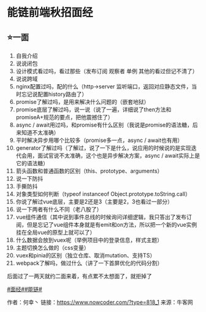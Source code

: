 # 能链前端秋招面经

## ⭐一面

1. 自我介绍
2. 说说闭包
3. 设计模式看过吗，看过那些（发布订阅 观察者 单例 其他的看过但记不清了）
4. 说说跨域
5. nginx配置过吗，配的什么（http->server 监听端口，返回对应静态文件，当时忘记说配置history路由了）
6. promise了解过吗，是用来解决什么问题的（嵌套地狱）
7. promise底层了解过吗，说一说（说了一遍，详细说了then方法和promiseA+规范的要点，把他震撼住了）
8. async / await用过吗，和promise有什么区别（我说是promise的语法糖，后来知道不太准确）
9. 平时解决异步用哪个比较多（promise多一点，async / await也有用）
10. generator了解过吗（了解过，说了一下是什么，说应用的时候说的是实现迭代会用，面试官说不太准确，这个也是异步解决方案，async / await实际上是它的语法糖）
11. 箭头函数和普通函数的区别（this、prototype、arguments）
12. 说一下防抖
13. 手撕防抖
14. 对象类型如何判断（typeof instanceof Object.prototype.toString.call）
15. 你说了解过vue底层，主要是2还是3（主要是2，3也看过一部分）
16. 说一下两者有什么不同（老八股了）
17. vue组件通信（其中说到事件总线的时候询问详细逻辑，我只答出了发布订阅，但是忘记了vue组件本身就是有emit和on方法，所以把一个新的vue实例挂在全局vue的原型上就可以了）
18. 什么数据会放到vuex呢（举例项目中的登录信息，样式主题）
19. 主题切换怎么做的（css变量）
20. vuex和pinia的区别（独立仓库、取消mutation、支持TS）
21. webpack了解吗，做过什么（讲了一下首屏优化的代码分割）

后面过了一两天就约二面来着，有点累不太想面了，就拒掉了

[#面经#]()[#能链#]()



作者：何幸丶
链接：https://www.nowcoder.com/?type=818_1
来源：牛客网